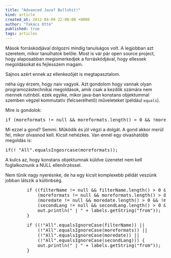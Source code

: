 ```yaml
---
title: "Advanced Java? Bullshit!"
kind: article
created_at: 2012-04-09 22:00:00 +0000
author: "Takács Ottó"
published: true
tags: articles
---
```

Mások forráskódjával dolgozni mindig tanulságos volt. A legjobban azt szeretem, mikor tanulhatok belőle. Most is vár pár open source project, hogy alaposabban megismerkedjek a forráskódjával, hogy ellessek megoldásokat és fejlesszem magam. 

Sajnos azért ennek az ellenkezőjét is megtapasztalom.

<!--break-->

néha úgy érzem, hogy naiv vagyok. Azt gondolom hogy vannak olyan programozástechnikai megoldások, amik csak a kezdők számára nem mennek rutinból. ezek egyike, mikor java-ban konstans objektummal szemben végzel kommutatív (felcserélhető) műveleteket (például `equals`). 

Mire is gondolok:

<pre class="brush: java;toolbar: false;tab-size:2"  >
if (moreformats != null && moreformats.length() > 0 && !moreformats.equalsIgnoreCase("All"));
</pre>

Mi ezzel a gond? Semmi. Működik és jól végzi a dolgát. A gond akkor merül fel, mikor olvasnod kell. Kicsit nehézkes.  Van ennél egy olvashatóbb megoldás is:

<pre class="brush: java;toolbar: false;tab-size:2"  >
if(! "All".equalsIngosrcase(moreformats));
</pre>

A kulcs az, hogy konstans objektumnak küldve üzenetet nem kell foglalkoznunk a NULL ellenőrzéssel. 

Nem tűnik nagy nyerésnke, de ha egy kicsit komplexebb példát veszünk jobban látszik a különbség.

<pre class="brush: java;toolbar: false;tab-size:2"  >
        if ((filterName != null && filterName.length() > 0 && !filterName.equalsIgnoreCase("All")) || 
            (moreformats != null && moreformats.length() > 0 && !moreformats.equalsIgnoreCase("All")) ||
            (moredate != null && moredate.length() > 0 && !moredate.equalsIgnoreCase("All")) ||
            (secondLang != null && secondLang.length() > 0 && !secondLang.equalsIgnoreCase("All"))) {
            out.println(" | " + labels.getString("from"));
        }
</pre>

<pre class="brush: java;toolbar: false;tab-size:2"  >
        if ((!"All".equalsIgnoreCase(filterName)) || 
            (!"All".equalsIgnoreCase(moreformats)) ||
            (!"All".equalsIgnoreCase(moredate)) ||
            (!"All".equalsIgnoreCase(secondLang))) {
            out.println(" | " + labels.getString("from"));
        }
</pre>

<!-- event to the end of the fiel -->
<link href="http://www.qualityontime.eu/syntax/styles/shThemeDefault.css" rel="stylesheet" type="text/css" />
<script src="http://www.qualityontime.eu/syntax/scripts/shCore.js" type="text/javascript"></script>
<script type="text/javascript" src="http://www.qualityontime.eu/syntax/scripts/shBrushJScript.js"></script>
<script type="text/javascript" src="http://www.qualityontime.eu/syntax/scripts/shBrushJava.js"></script>
<script src="http://www.qualityontime.eu/syntax/scripts/shAutoloader.js" type="text/javascript"></script>
<!-- http://alexgorbatchev.com/SyntaxHighlighter -->
<script type="text/javascript">
SyntaxHighlighter.all()
</script>

<div class='old-comments'></div>